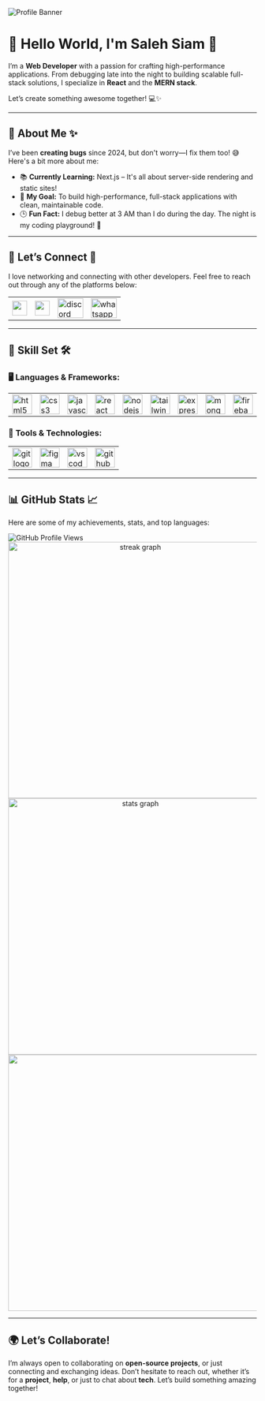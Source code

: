 
![Profile Banner](https://i.ibb.co.com/8npf1prX/Black-Elegant-Modern-Personal-Linked-In-Banner.png)
# 👋 **Hello World, I'm Saleh Siam** 🚀


I’m a **Web Developer** with a passion for crafting high-performance applications. From debugging late into the night to building scalable full-stack solutions, I specialize in **React** and the **MERN stack**. 

Let’s create something awesome together! 💻✨

---

## 🌟 **About Me** ✨

I’ve been **creating bugs** since 2024, but don't worry—I fix them too! 😅 Here's a bit more about me:

- 📚 **Currently Learning:** Next.js – It's all about server-side rendering and static sites!
- 🎯 **My Goal:** To build high-performance, full-stack applications with clean, maintainable code.
- 🕒 **Fun Fact:** I debug better at 3 AM than I do during the day. The night is my coding playground! 🌙

---

## 🚀 **Let’s Connect** 🤝

I love networking and connecting with other developers. Feel free to reach out through any of the platforms below:

<table>
  <tr>
    <td><a href="https://www.linkedin.com/in/saleh-siam-69950734b/"><img src="https://cdn2.iconfinder.com/data/icons/social-media-2285/512/1_Linkedin_unofficial_colored_svg-128.png" width="30"></a></td>
    <td><a href="https://www.facebook.com/abusalehmdsiam.1/"><img src="https://upload.wikimedia.org/wikipedia/commons/5/51/Facebook_f_logo_%282019%29.svg" width="30"></a></td>
    <td><a href="https://discordapp.com/users/abusalehmdsiam" target="_blank"><img src="https://raw.githubusercontent.com/maurodesouza/profile-readme-generator/master/src/assets/icons/social/discord/default.svg" width="52" height="40" alt="discord logo" /></a></td>
    <td><a href="https://wa.me/+8801912697508" target="_blank"><img src="https://raw.githubusercontent.com/maurodesouza/profile-readme-generator/master/src/assets/icons/social/whatsapp/default.svg" width="52" height="40" alt="whatsapp logo" /></a></td>
  </tr>
</table>

---

## 💪 **Skill Set** 🛠

### 🖥 **Languages & Frameworks**:

<table>
  <tr>
    <td><img src="https://cdn.jsdelivr.net/gh/devicons/devicon/icons/html5/html5-original.svg" height="40" alt="html5 logo" /></td>
    <td><img src="https://cdn.jsdelivr.net/gh/devicons/devicon/icons/css3/css3-original.svg" height="40" alt="css3 logo" /></td>
    <td><img src="https://cdn.jsdelivr.net/gh/devicons/devicon/icons/javascript/javascript-original.svg" height="40" alt="javascript logo" /></td>
    <td><img src="https://cdn.jsdelivr.net/gh/devicons/devicon/icons/react/react-original.svg" height="40" alt="react logo" /></td>
    <td><img src="https://cdn.jsdelivr.net/gh/devicons/devicon/icons/nodejs/nodejs-original.svg" height="40" alt="nodejs logo" /></td>
    <td><img src="https://cdn.simpleicons.org/tailwindcss/06B6D4" height="40" alt="tailwindcss logo" /></td>
    <td><img src="https://skillicons.dev/icons?i=express" height="40" alt="express logo" /></td>
    <td><img src="https://cdn.simpleicons.org/mongodb/47A248" height="40" alt="mongodb logo" /></td>
    <td><img src="https://cdn.jsdelivr.net/gh/devicons/devicon/icons/firebase/firebase-plain.svg" height="40" alt="firebase logo" /></td>
  </tr>
</table>

### 🔧 **Tools & Technologies**:

<table>
  <tr>
    <td><img src="https://cdn.simpleicons.org/git/F05032" height="40" alt="git logo" /></td>
    <td><img src="https://skillicons.dev/icons?i=figma" height="40" alt="figma logo" /></td>
    <td><img src="https://skillicons.dev/icons?i=vscode" height="40" alt="vscode logo" /></td>
    <td><img src="https://skillicons.dev/icons?i=github" height="40" alt="github logo" /></td>
  </tr>
</table>

---

## 📊 **GitHub Stats** 📈

Here are some of my achievements, stats, and top languages:
<div class="inline-flex items-center gap-2 bg-white border border-blue-200 rounded-full px-3 py-1 shadow-md hover:shadow-lg transition">
  <img src="https://komarev.com/ghpvc/?username=salehsiam&label=Profile%20views&color=0e75b6&style=flat" alt="GitHub Profile Views" class="h-5" />
</div>

<div align="center">
<img 
  src="https://nirzak-streak-stats.vercel.app/?user=salehsiam&theme=dracula&hide_border=true&ring=ff9c00&fire=ff6b81&currStreakLabel=ffffff&currStreakNum=00ffff&sideNums=ffffff&sideLabels=aaaaaa&dates=888888" 
  width="520px" 
  alt="streak graph" 
/>

   <img src="https://github-readme-stats.vercel.app/api?username=salehsiam&hide_title=false&hide_rank=false&show_icons=true&include_all_commits=true&count_private=true&disable_animations=false&theme=tokyonight&locale=en&hide_border=true&order=1" width="520px" alt="stats graph" />
 <br>
<img align="center" src="https://github-readme-stats-sigma-five.vercel.app/api/top-langs/?username=salehsiam&layout=compact&theme=tokyonight&hide_border=true" width="520px" />


   
</div>





---

## 🌍 **Let’s Collaborate!**

I’m always open to collaborating on **open-source projects**, or just connecting and exchanging ideas. Don’t hesitate to reach out, whether it’s for a **project**, **help**, or just to chat about **tech**. Let’s build something amazing together!
